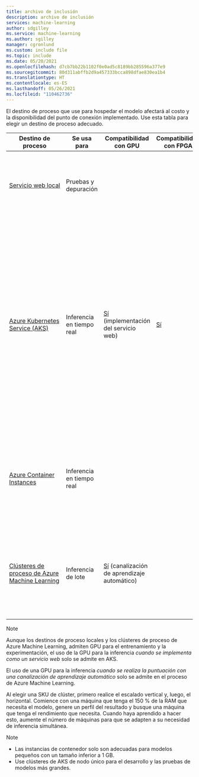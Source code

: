 ```yaml
---
title: archivo de inclusión
description: archivo de inclusión
services: machine-learning
author: sdgilley
ms.service: machine-learning
ms.author: sgilley
manager: cgronlund
ms.custom: include file
ms.topic: include
ms.date: 05/20/2021
ms.openlocfilehash: d7cb7bb22b1102f0e0ad5c8189bb285596a377e9
ms.sourcegitcommit: 80d311abffb2d9a457333bcca898dfae830ea1b4
ms.translationtype: HT
ms.contentlocale: es-ES
ms.lasthandoff: 05/26/2021
ms.locfileid: "110462736"
---
```

El destino de proceso que use para hospedar el modelo afectará al costo y la disponibilidad del punto de conexión implementado. Use esta tabla para elegir un destino de proceso adecuado.

| Destino de proceso | Se usa para | Compatibilidad con GPU | Compatibilidad con FPGA | Descripción |
| ----- | ----- | ----- | ----- | ----- |
| [Servicio&nbsp;web&nbsp;local](../articles/machine-learning/how-to-deploy-local-container-notebook-vm.md) | Pruebas y depuración | &nbsp; | &nbsp; | Se usa para pruebas limitadas y solución de problemas. La aceleración de hardware depende del uso de bibliotecas en el sistema local.
| [Azure Kubernetes Service (AKS)](../articles/machine-learning/how-to-deploy-azure-kubernetes-service.md) | Inferencia en tiempo real |  [Sí](../articles/machine-learning/how-to-deploy-with-triton.md) (implementación del servicio web) | [Sí](../articles/machine-learning/how-to-deploy-fpga-web-service.md)   |Se usa para las implementaciones de producción a gran escala. Proporciona un tiempo de respuesta rápido y el escalado automático del servicio implementado. No se admite el escalado automático de clúster a través del SDK de Azure Machine Learning. Para cambiar los nodos del clúster de AKS, use la interfaz de usuario para el clúster de AKS en Azure Portal. <br/><br/> Se admite en el diseñador. |
| [Azure Container Instances](../articles/machine-learning/how-to-deploy-azure-container-instance.md) | Inferencia en tiempo real | &nbsp;  | &nbsp; | Se usa para cargas de trabajo basadas en CPU a pequeña escala que requieren menos de 48 GB de RAM. No requiere que administre un clúster. <br/><br/> Se admite en el diseñador. |
| [Clústeres de proceso de Azure Machine Learning](../articles/machine-learning/tutorial-pipeline-batch-scoring-classification.md) | Inferencia de lote&nbsp; | [Sí](../articles/machine-learning/tutorial-pipeline-batch-scoring-classification.md) (canalización de aprendizaje automático) | &nbsp;  | Ejecute la puntuación por lotes en un proceso sin servidor. Admite máquinas virtuales de prioridad normal y baja. No se admite la inferencia en tiempo real.|

> [!NOTE]
> Aunque los destinos de proceso locales y los clústeres de proceso de Azure Machine Learning, admiten GPU para el entrenamiento y la experimentación, el uso de la GPU para la inferencia _cuando se implementa como un servicio web_ solo se admite en AKS.
>
> El uso de una GPU para la inferencia _cuando se realiza la puntuación con una canalización de aprendizaje automático_ solo se admite en el proceso de Azure Machine Learning.
> 
> Al elegir una SKU de clúster, primero realice el escalado vertical y, luego, el horizontal. Comience con una máquina que tenga el 150 % de la RAM que necesita el modelo, genere un perfil del resultado y busque una máquina que tenga el rendimiento que necesita. Cuando haya aprendido a hacer esto, aumente el número de máquinas para que se adapten a su necesidad de inferencia simultánea.

> [!NOTE]
> * Las instancias de contenedor solo son adecuadas para modelos pequeños con un tamaño inferior a 1 GB.
> * Use clústeres de AKS de nodo único para el desarrollo y las pruebas de modelos más grandes.